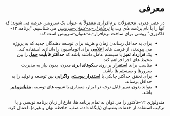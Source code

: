 <style>*{direction: rtl}
</style>
معرفی
============

در عصر مدرن، محصولات نرم‌افزاری معمولاً به عنوان یک سرویس عرضه می شوند: که آنها را با نام *برنامه های وب* یا *[نرم‌افزار-به-عنوان-سرویس](https://fa.wikipedia.org/wiki/%D8%A7%D8%AC%D8%A7%D8%B1%D9%87_%D9%86%D8%B1%D9%85%E2%80%8C%D8%A7%D9%81%D8%B2%D8%A7%D8%B1)* می شناسیم. "برنامه ۱۲-فاکتوری" روشی برای ساخت نرم‌افزار-به-عنوان-سرویس است که:

* برای به حداقل رساندن زمان و هزینه برای توسعه دهندگان جدید که به پروژه می پیوندند، از فرمت های **[اعلامی](https://fa.wikipedia.org/wiki/%D8%A8%D8%B1%D9%86%D8%A7%D9%85%D9%87%E2%80%8C%D9%86%D9%88%DB%8C%D8%B3%DB%8C_%D8%A7%D8%B9%D9%84%D8%A7%D9%86%DB%8C)** برای
  اتوماسیون راه‌اندازی استفاده کند.
* یک **قرارداد تمیز** با سیستم عامل داشته باشد که **حداکثر قابلیت [حمل](https://fa.wikipedia.org/wiki/%D9%82%D8%A7%D8%A8%D9%84%DB%8C%D8%AA_%D8%AD%D9%85%D9%84_%D9%86%D8%B1%D9%85%E2%80%8C%D8%A7%D9%81%D8%B2%D8%A7%D8%B1)** را بین محیط های اجرا فراهم کند.
* مناسب برای **[استقرار](https://fa.wikipedia.org/wiki/%D8%A8%D9%87%E2%80%8C%DA%A9%D8%A7%D8%B1%D8%A7%D9%86%D8%AF%D8%A7%D8%B2%DB%8C_%D9%86%D8%B1%D9%85%E2%80%8C%D8%A7%D9%81%D8%B2%D8%A7%D8%B1)** بر روی **سکوهای ابری** مدرن، بدون نیاز به مدیریت سرورها و سیستم ها باشد.
* برای تحقق حداکثر چابکی با **[استقرار پیوسته](https://fa.wikipedia.org/wiki/%D8%A7%D8%B3%D8%AA%D9%82%D8%B1%D8%A7%D8%B1_%D9%BE%DB%8C%D9%88%D8%B3%D8%AA%D9%87)**، **واگرایی** بین توسعه و تولید را به حداقل برساند.
* بتواند بدون تغییر قابل توجه در ابزار، معماری یا شیوه های توسعه، **[مقیاس‌پذیر](https://fa.wikipedia.org/wiki/%D9%85%D9%82%DB%8C%D8%A7%D8%B3%E2%80%8C%D9%BE%D8%B0%DB%8C%D8%B1%DB%8C)** باشد.

متدولوژی ۱۲-فاکتور را می توان به تمام برنامه ها، فارغ از زبان برنامه نویسی و یا ترکیب استفاده از خدمات پشتیبان (پایگاه داده، صف، حافظه نهان و غیره)، اعمال کرد.